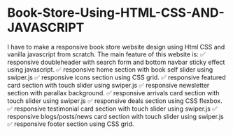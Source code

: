 
# Book-Store-Using-HTML-CSS-AND-JAVASCRIPT
I have to make a responsive book store website design using Html CSS and vanilla javascript from scratch.  The main feature of this website is: ✅ responsive doubleheader with search form and bottom navbar sticky effect using javascript. ✅ responsive home section with book self slider using swiper.js ✅ responsive icons section using CSS grid. ✅ responsive featured card section with touch slider using swiper.js ✅ responsive newsletter section with parallax background. ✅ responsive arrivals card section with touch slider using swiper.js ✅ responsive deals section using CSS flexbox. ✅ responsive testimonial card section with touch slider using swiper.js ✅ responsive blogs/posts/news card section with touch slider using swiper.js ✅ responsive footer section using CSS grid.
